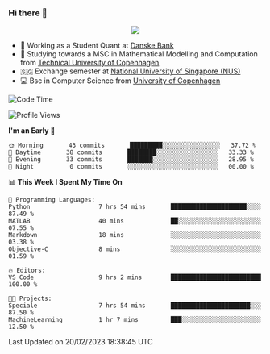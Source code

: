### Hi there 👋

<p align="center">
  <img src="https://media4.giphy.com/media/3ohzdKy5Z8TChSDuiA/giphy.gif?cid=ecf05e47r69cojk56gup9q8mep9liy48s94dn2uxsfh6fv39&rid=giphy.gif&ct=g" />
</p>

* 🏦 Working as a Student Quant at [Danske Bank](https://danskebank.dk)
* 🧮 Studying towards a MSC in Mathematical Modelling and Computation from [Technical University of Copenhagen](https://www.dtu.dk)
* 🇸🇬 Exchange semester at [National University of Singapore (NUS)](https://www.nus.edu.sg)
* 💻 Bsc in Computer Science from [University of Copenhagen](https://www.ku.dk/english/)


<!--START_SECTION:waka-->
![Code Time](http://img.shields.io/badge/Code%20Time-125%20hrs%2051%20mins-blue)

![Profile Views](http://img.shields.io/badge/Profile%20Views-0-blue)

**I'm an Early 🐤** 

```text
🌞 Morning       43 commits       █████████░░░░░░░░░░░░░░░░   37.72 % 
🌆 Daytime       38 commits       ████████░░░░░░░░░░░░░░░░░   33.33 % 
🌃 Evening       33 commits       ███████░░░░░░░░░░░░░░░░░░   28.95 % 
🌙 Night          0 commits       ░░░░░░░░░░░░░░░░░░░░░░░░░   00.00 % 

```


📊 **This Week I Spent My Time On** 

```text
💬 Programming Languages: 
Python                   7 hrs 54 mins       █████████████████████░░░░   87.49 % 
MATLAB                   40 mins             ██░░░░░░░░░░░░░░░░░░░░░░░   07.55 % 
Markdown                 18 mins             ░░░░░░░░░░░░░░░░░░░░░░░░░   03.38 % 
Objective-C              8 mins              ░░░░░░░░░░░░░░░░░░░░░░░░░   01.59 % 

🔥 Editors: 
VS Code                  9 hrs 2 mins        █████████████████████████   100.00 % 

🐱‍💻 Projects: 
Speciale                 7 hrs 54 mins       ██████████████████████░░░   87.50 % 
MachineLearning          1 hr 7 mins         ███░░░░░░░░░░░░░░░░░░░░░░   12.50 % 

```


 Last Updated on 20/02/2023 18:38:45 UTC
<!--END_SECTION:waka-->

